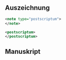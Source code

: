 ## Auszeichnung
```xml tab="Gregorovius-Schema"
<note type="postscriptum">
</note>
```

```xml tab="DTABf"
<postscriptum>
</postscriptum>
```

## Manuskript

